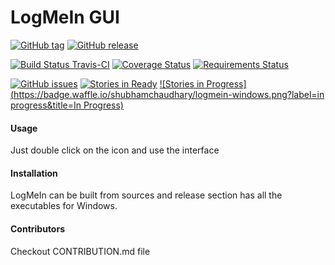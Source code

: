 LogMeIn GUI
===========

[![GitHub tag](https://img.shields.io/github/tag/shubhamchaudhary/logmein-windows.svg)](https://github.com/shubhamchaudhary/logmein-windows/releases) [![GitHub release](https://img.shields.io/github/release/shubhamchaudhary/logmein-windows.svg)](https://github.com/shubhamchaudhary/logmein-windows/releases/latest)

[![Build Status Travis-CI](https://travis-ci.org/shubhamchaudhary/logmein-windows.svg)](https://travis-ci.org/shubhamchaudhary/logmein-windows) [![Coverage Status](https://coveralls.io/repos/shubhamchaudhary/logmein-windows/badge.svg)](https://coveralls.io/r/shubhamchaudhary/logmein-windows) [![Requirements Status](https://requires.io/github/shubhamchaudhary/logmein-windows/requirements.svg)](https://requires.io/github/shubhamchaudhary/logmein-windows/requirements/)

[![GitHub issues](https://img.shields.io/github/issues/shubhamchaudhary/logmein-windows.svg?style=plastic)](https://github.com/shubhamchaudhary/logmein-windows/issues) [![Stories in Ready](https://badge.waffle.io/shubhamchaudhary/logmein-windows.png?label=ready&title=Ready)](https://waffle.io/shubhamchaudhary/logmein-windows) [![Stories in Progress](https://badge.waffle.io/shubhamchaudhary/logmein-windows.png?label=in progress&title=In Progress)](https://waffle.io/shubhamchaudhary/logmein-windows)

#### Usage
Just double click on the icon and use the interface

#### Installation
LogMeIn can be built from sources and release section has all the executables
for Windows.


#### Contributors
Checkout CONTRIBUTION.md file
